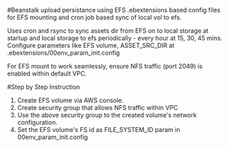 #Beanstalk upload persistance using EFS
.ebextensions based config files for EFS mounting and cron job based sync of local vol to efs.

Uses cron and rsync to sync assets dir from EFS on to local storage at startup and local storage to efs periodically - every hour at 15, 30, 45 mins. 
Configure parameters like EFS volume, ASSET_SRC_DIR at .ebextensions/00env_param_init.config

For EFS mount to work seamlessly, ensure NFS traffic (port 2049) is enabled within default VPC. 

#Step by Step Instruction
1. Create EFS volume via AWS console.
2. Create security group that allows NFS traffic within VPC
3. Use the above security group to the created volume's network configuration.
4. Set the EFS volume's FS id  as FILE_SYSTEM_ID param in 00env_param_init.config

